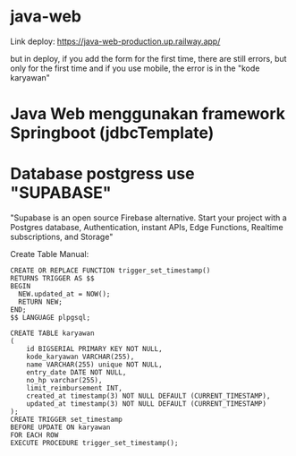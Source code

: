 # java-web

Link deploy: https://java-web-production.up.railway.app/

but in deploy, if you add the form for the first time, there are still errors, but only for the first time and if you use mobile, the error is in the "kode karyawan"

# Java Web menggunakan framework Springboot (jdbcTemplate)

# Database postgress use "SUPABASE"
"Supabase is an open source Firebase alternative. Start your project with a Postgres database, Authentication, instant APIs, Edge Functions, Realtime subscriptions, and Storage"

Create Table Manual: 
```
CREATE OR REPLACE FUNCTION trigger_set_timestamp()
RETURNS TRIGGER AS $$
BEGIN
  NEW.updated_at = NOW();
  RETURN NEW;
END;
$$ LANGUAGE plpgsql;

CREATE TABLE karyawan
(
    id BIGSERIAL PRIMARY KEY NOT NULL,
    kode_karyawan VARCHAR(255),
    name VARCHAR(255) unique NOT NULL,
    entry_date DATE NOT NULL,
    no_hp varchar(255),
    limit_reimbursement INT,
    created_at timestamp(3) NOT NULL DEFAULT (CURRENT_TIMESTAMP),
    updated_at timestamp(3) NOT NULL DEFAULT (CURRENT_TIMESTAMP)
);
CREATE TRIGGER set_timestamp
BEFORE UPDATE ON karyawan
FOR EACH ROW
EXECUTE PROCEDURE trigger_set_timestamp();
```

